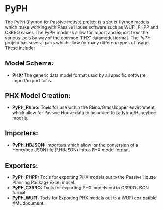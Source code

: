 # PyPH
The PyPH (Python for Passive House) project is a set of Python models which make working with Passive House software such as WUFI, PHPP and C3RRO easier. The PyPH modules allow for import and export from the various tools by way of the common 'PHX' datamodel format. The PyPH project has several parts which allow for many different types of usage. These include:


## Model Schema:
* **PHX:** The generic data model format used by all specific software import/export tools.

## PHX Model Creation:
* **PyPH_Rhino:** Tools for use within the Rhino/Grasshopper environment which allow for Passive House data to be added to Ladybug/Honeybee models.

## Importers:
* **PyPH_HBJSON:** Importers which allow for the conversion of a Honeybee JSON file (*.HBJSON) into a PHX model format.

## Exporters:
* **PyPH_PHPP:** Tools for exporting PHX models out to the Passive House Planning Package Excel model.
* **PyPH_C3RRO:** Tools for exporting PHX models out to C3RRO JSON format.
* **PyPH_WUFI:** Tools for Exporting PHX models out to a WUFI compatible XML document.

